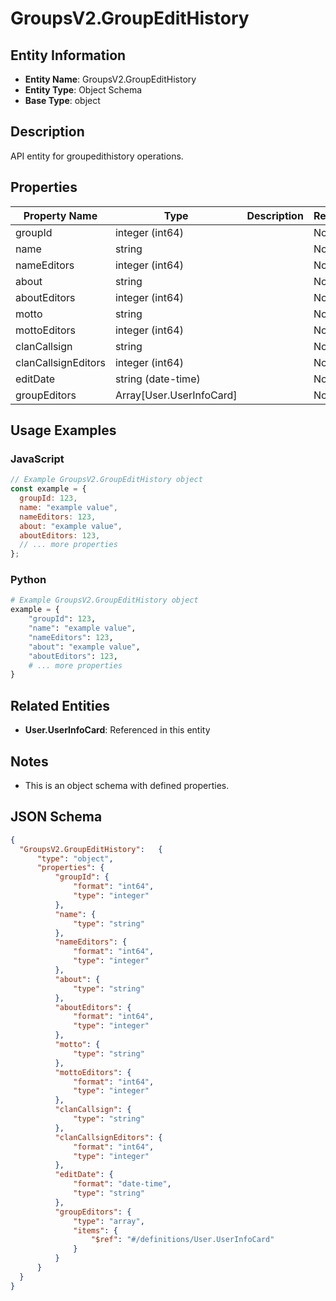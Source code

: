 # GroupsV2.GroupEditHistory

## Entity Information
- **Entity Name**: GroupsV2.GroupEditHistory
- **Entity Type**: Object Schema
- **Base Type**: object

## Description
API entity for groupedithistory operations.

## Properties

| Property Name | Type | Description | Required |
|---------------|------|-------------|----------|
| groupId | integer (int64) |  | No |
| name | string |  | No |
| nameEditors | integer (int64) |  | No |
| about | string |  | No |
| aboutEditors | integer (int64) |  | No |
| motto | string |  | No |
| mottoEditors | integer (int64) |  | No |
| clanCallsign | string |  | No |
| clanCallsignEditors | integer (int64) |  | No |
| editDate | string (date-time) |  | No |
| groupEditors | Array[User.UserInfoCard] |  | No |

## Usage Examples

### JavaScript
```javascript
// Example GroupsV2.GroupEditHistory object
const example = {
  groupId: 123,
  name: "example value",
  nameEditors: 123,
  about: "example value",
  aboutEditors: 123,
  // ... more properties
};
```

### Python
```python
# Example GroupsV2.GroupEditHistory object
example = {
    "groupId": 123,
    "name": "example value",
    "nameEditors": 123,
    "about": "example value",
    "aboutEditors": 123,
    # ... more properties
}
```

## Related Entities
- **User.UserInfoCard**: Referenced in this entity

## Notes
- This is an object schema with defined properties.

## JSON Schema
```json
{
  "GroupsV2.GroupEditHistory":   {
      "type": "object",
      "properties": {
          "groupId": {
              "format": "int64",
              "type": "integer"
          },
          "name": {
              "type": "string"
          },
          "nameEditors": {
              "format": "int64",
              "type": "integer"
          },
          "about": {
              "type": "string"
          },
          "aboutEditors": {
              "format": "int64",
              "type": "integer"
          },
          "motto": {
              "type": "string"
          },
          "mottoEditors": {
              "format": "int64",
              "type": "integer"
          },
          "clanCallsign": {
              "type": "string"
          },
          "clanCallsignEditors": {
              "format": "int64",
              "type": "integer"
          },
          "editDate": {
              "format": "date-time",
              "type": "string"
          },
          "groupEditors": {
              "type": "array",
              "items": {
                  "$ref": "#/definitions/User.UserInfoCard"
              }
          }
      }
  }
}
```
